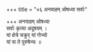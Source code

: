 +++
title = "०६ अनयाहम् ओषध्या सर्वाः"

+++
अनयाहम् ओषध्या  
सर्वाः कृत्या अदूषयम् ।  
यां क्षेत्रे चक्रुर् यां गोभ्यो  
यां वा ते पुरुषेभ्यः ॥